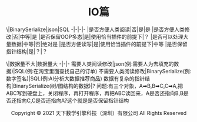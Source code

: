 # <center>IO篇</center>

\\|BinarySerialize|json|SQL
-|-|-|-
|是否方便人类阅读|否|是|是
|是否方便人类修改|否|中等|是
|是否保留OOP多态|是|使用恰当插件的前提下|？
|是否可以处理大量数据|中等|否|绝对是
|是否方便读写|是|使用恰当插件的前提下|中等
|是否保留指针结构|是|？|？

\\|数据量不大|数据量大
-|-|-
需要人类阅读修改|json(例:需要人为去填充的数据)|SQL(例:在淘宝里面查找自己的订单)
不需要人类阅读修改|BinarySerialize(例:数字签名)|SQL(例:AI分析大数据推荐商品)
数据有复杂的指针结构|BinarySerialize(树/图结构的数据)|?
问题:有三个对象，A➡B,B➡C,C➡A,把ABC写到硬盘上，关闭程序，再打开程序，再把ABC读回来，A是否还指向B,B是否还指向C,C是否还指向A?这个就是是否保留指针结构
<center> Copyright © 2021 天下数学引擎科技（深圳）有限公司 All Rights Reserved</center>